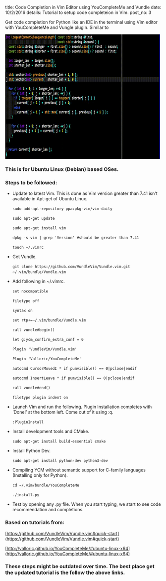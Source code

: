 title: Code Completion in Vim Editor using YouCompleteMe and Vundle
date: 10/2/2016
details: Tutorial to setup code completeion in Vim.
post_no: 3

Get code completion for Python like an IDE in the terminal using Vim editor with
YouCompleteMe and Vungle plugin. Similar to

<div class="text-center">
<img align="center" src="https://raw.githubusercontent.com/shank7485/Blog_Files/master/0OP4ood.gif" width="500" height="400" />
</div>


### **This is for Ubuntu Linux (Debian) based OSes.**

### **Steps to be followed:**

* Update to latest Vim. This is done as Vim version greater than 7.41 isn't available in Apt-get of Ubuntu Linux.

    ```sudo add-apt-repository ppa:pkg-vim/vim-daily```


    ```sudo apt-get update```

    ```sudo apt-get install vim```

    ```dpkg -s vim | grep 'Version' #should be greater than 7.41```

    ```touch ~/.vimrc```

* Get Vundle.

    ```git clone https://github.com/VundleVim/Vundle.vim.git ~/.vim/bundle/Vundle.vim```

* Add following in ~/.vimrc.

    ```set nocompatible```

    ```filetype off```

    ```syntax on```

    ```set rtp+=~/.vim/bundle/Vundle.vim```

    ```call vundle#begin()```

    ```let g:ycm_confirm_extra_conf = 0```

    ```Plugin 'VundleVim/Vundle.vim'```

    ```Plugin 'Valloric/YouCompleteMe'```

    ```autocmd CursorMovedI * if pumvisible() == 0|pclose|endif```

    ```autocmd InsertLeave * if pumvisible() == 0|pclose|endif```

    ```call vundle#end()```

    ```filetype plugin indent on```

* Launch Vim and run the following. Plugin Installation completes with ‘Done!’ at the bottom left. Come out of it using :q.

    ```:PluginInstall```

* Install development tools and CMake.

    ```sudo apt-get install build-essential cmake```

* Install Python Dev.

    ```sudo apt-get install python-dev python3-dev```

* Compiling YCM without semantic support for C-family languages (Installing only for Python).

    ```cd ~/.vim/bundle/YouCompleteMe```

    ```./install.py```

* Test by opening any .py file. When you start typing, we start to see code recommendation and completions.

### **Based on tutorials from:**

[https://github.com/VundleVim/Vundle.vim#quick-start](https://github.com/VundleVim/Vundle.vim#quick-start)

[http://valloric.github.io/YouCompleteMe/#ubuntu-linux-x64](http://valloric.github.io/YouCompleteMe/#ubuntu-linux-x64)

### **These steps might be outdated over time. The best place get the updated tutorial is the follow the above links.**